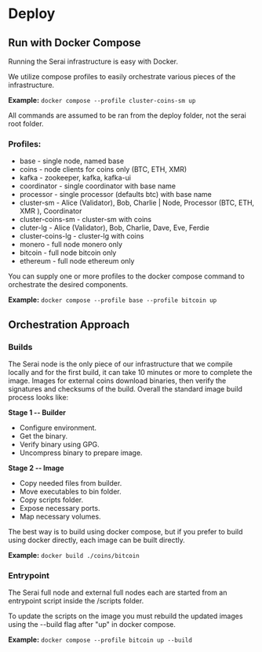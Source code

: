 # Deploy
## Run with Docker Compose
Running the Serai infrastructure is easy with Docker.

We utilize compose profiles to easily orchestrate various pieces of the infrastructure.

**Example:** `docker compose --profile cluster-coins-sm up`

All commands are assumed to be ran from the deploy folder, not the serai root folder.

### Profiles:
* base - single node, named base
* coins - node clients for coins only (BTC, ETH, XMR)
* kafka - zookeeper, kafka, kafka-ui
* coordinator - single coordinator with base name
* processor - single processor (defaults btc) with base name
* cluster-sm - Alice (Validator), Bob, Charlie | Node, Processor (BTC, ETH, XMR ), Coordinator
* cluster-coins-sm - cluster-sm with coins
* cluter-lg - Alice (Validator), Bob, Charlie, Dave, Eve, Ferdie
* cluster-coins-lg - cluster-lg with coins
* monero - full node monero only
* bitcoin - full node bitcoin only
* ethereum - full node ethereum only

You can supply one or more profiles to the docker compose command to orchestrate the desired components.

**Example:** `docker compose --profile base --profile bitcoin up`

## Orchestration Approach
### Builds
The Serai node is the only piece of our infrastructure that we compile locally and for the first build, it can take 10 minutes or more to complete the image. Images for external coins download binaries, then verify the signatures and checksums of the build. Overall the standard image build process looks like:

**Stage 1 -- Builder**
* Configure environment.
* Get the binary.
* Verify binary using GPG.
* Uncompress binary to prepare image.

**Stage 2 -- Image**
* Copy needed files from builder.
* Move executables to bin folder.
* Copy scripts folder.
* Expose necessary ports.
* Map necessary volumes.

The best way is to build using docker compose, but if you prefer to build using docker directly, each image can be built directly.

**Example:** `docker build ./coins/bitcoin`

### Entrypoint
The Serai full node and external full nodes each are started from an entrypoint script inside the /scripts folder.

To update the scripts on the image you must rebuild the updated images using the --build flag after "up" in docker compose.

**Example:** `docker compose --profile bitcoin up --build`
